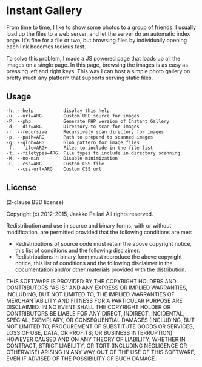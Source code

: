 # Instant Gallery

From time to time, I like to show some photos to a group of friends. I usually
load up the files to a web server, and let the server do an automatic index
page. It's fine for a file or two, but browsing files by individually opening
each link becomes tedious fast.

To solve this problem, I made a JS powered page that loads up all the images on
a single page. In this page, browsing the images is as easy as pressing left
and right keys. This way I can host a simple photo gallery on pretty much any
platform that supports serving static files.

## Usage

    -h, --help           display this help
    -u, --url=ARG        Custom URL source for images
    -P, --php            Generate PHP version of Instant Gallery
    -d, --dir=ARG        Directory to scan for images
    -r, --recursive      Recursively scan directory for images
    -p, --path=ARG       Path to prepend to scanned images
    -g, --glob=ARG       Glob pattern for image files
    -f, --file=ARG+      Files to include in the file list
    -t, --filetypes=ARG  File types to include in directory scanning
    -M, --no-min         Disable minimization
    -C, --css=ARG        Custom CSS file
        --css-url=ARG    Custom CSS url

## License

(2-clause BSD license)

Copyright (c) 2012-2015, Jaakko Pallari
All rights reserved.

Redistribution and use in source and binary forms, with or without
modification, are permitted provided that the following conditions are met:

* Redistributions of source code must retain the above copyright notice, this
list of conditions and the following disclaimer.
* Redistributions in binary form must reproduce the above copyright notice,
this list of conditions and the following disclaimer in the documentation
and/or other materials provided with the distribution.

THIS SOFTWARE IS PROVIDED BY THE COPYRIGHT HOLDERS AND CONTRIBUTORS "AS IS" AND
ANY EXPRESS OR IMPLIED WARRANTIES, INCLUDING, BUT NOT LIMITED TO, THE IMPLIED
WARRANTIES OF MERCHANTABILITY AND FITNESS FOR A PARTICULAR PURPOSE ARE
DISCLAIMED. IN NO EVENT SHALL THE COPYRIGHT HOLDER OR CONTRIBUTORS BE LIABLE
FOR ANY DIRECT, INDIRECT, INCIDENTAL, SPECIAL, EXEMPLARY, OR CONSEQUENTIAL
DAMAGES (INCLUDING, BUT NOT LIMITED TO, PROCUREMENT OF SUBSTITUTE GOODS OR
SERVICES; LOSS OF USE, DATA, OR PROFITS; OR BUSINESS INTERRUPTION) HOWEVER
CAUSED AND ON ANY THEORY OF LIABILITY, WHETHER IN CONTRACT, STRICT LIABILITY,
OR TORT (INCLUDING NEGLIGENCE OR OTHERWISE) ARISING IN ANY WAY OUT OF THE USE
OF THIS SOFTWARE, EVEN IF ADVISED OF THE POSSIBILITY OF SUCH DAMAGE.

